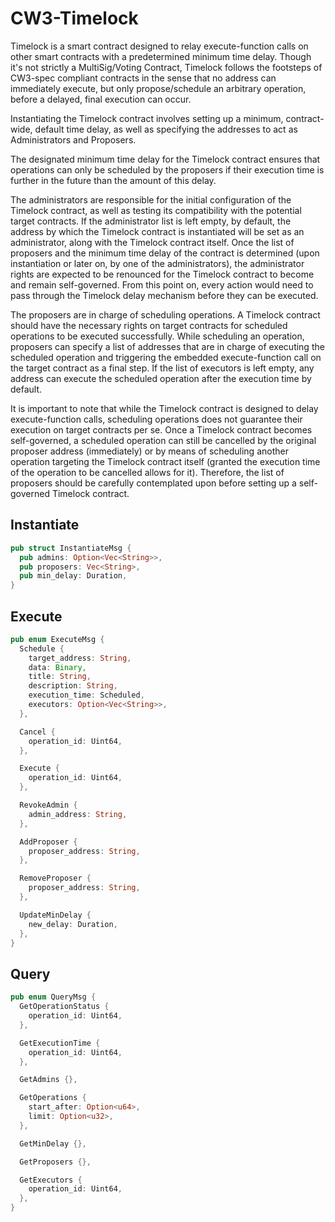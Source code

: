 
# CW3-Timelock
Timelock is a smart contract designed to relay execute-function calls on other smart contracts with a predetermined minimum time delay. Though it's not strictly a MultiSig/Voting Contract, Timelock follows the footsteps of CW3-spec compliant contracts in the sense that no address can immediately execute, but only propose/schedule an arbitrary operation, before a delayed, final execution can occur.

Instantiating the Timelock contract involves setting up a minimum, contract-wide, default time delay, as well as specifying the addresses to act as Administrators and Proposers.

The designated minimum time delay for the Timelock contract ensures that operations can only be scheduled by the proposers if their execution time is further in the future than the amount of this delay.

The administrators are responsible for the initial configuration of the Timelock contract, as well as testing its compatibility with the potential target contracts. If the administrator list is left empty, by default, the address by which the Timelock contract is instantiated will be set as an administrator, along with the Timelock contract itself. Once the list of proposers and the minimum time delay of the contract is determined (upon instantiation or later on, by one of the administrators), the administrator rights are expected to be renounced for the Timelock contract to become and remain self-governed. From this point on, every action would need to pass through the Timelock delay mechanism before they can be executed.

The proposers are in charge of scheduling operations. A Timelock contract should have the necessary rights on target contracts for scheduled operations to be executed successfully. While scheduling an operation, proposers can specify a list of addresses that are in charge of executing the scheduled operation and triggering the embedded execute-function call on the target contract as a final step. If the list of executors is left empty, any address can execute the scheduled operation after the execution time by default.

It is important to note that while the Timelock contract is designed to delay execute-function calls, scheduling operations does not guarantee their execution on target contracts per se. Once a Timelock contract becomes self-governed, a scheduled operation can still be cancelled by the original proposer address (immediately) or by means of scheduling another operation targeting the Timelock contract itself (granted the execution time of the operation to be cancelled allows for it). Therefore, the list of proposers should be carefully contemplated upon before setting up a self-governed Timelock contract.

## Instantiate
```rust
pub struct InstantiateMsg {
  pub admins: Option<Vec<String>>,
  pub proposers: Vec<String>,
  pub min_delay: Duration,
}
```
## Execute
```rust
pub enum ExecuteMsg {
  Schedule {
    target_address: String,
    data: Binary,
    title: String,
    description: String,
    execution_time: Scheduled,
    executors: Option<Vec<String>>,
  },

  Cancel {
    operation_id: Uint64,
  },

  Execute {
    operation_id: Uint64,
  },

  RevokeAdmin {
    admin_address: String,
  },

  AddProposer {
    proposer_address: String,
  },

  RemoveProposer {
    proposer_address: String,
  },

  UpdateMinDelay {
    new_delay: Duration,
  },
}
```

## Query
```rust
pub enum QueryMsg {
  GetOperationStatus {
    operation_id: Uint64,
  },

  GetExecutionTime {
    operation_id: Uint64,
  },

  GetAdmins {},

  GetOperations {
    start_after: Option<u64>,
    limit: Option<u32>,
  },

  GetMinDelay {},

  GetProposers {},

  GetExecutors {
    operation_id: Uint64,
  },
}
```

